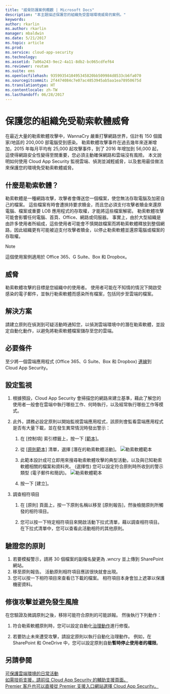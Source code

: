 ```yaml
---
title: "威脅防護案例概觀 | Microsoft Docs"
description: "本主題描述保護您的組織免受雲端環境威脅的案例。"
keywords: 
author: rkarlin
ms.author: rkarlin
manager: mbaldwin
ms.date: 5/21/2017
ms.topic: article
ms.prod: 
ms.service: cloud-app-security
ms.technology: 
ms.assetid: 7a06a243-9ec2-4a11-8db2-bc065cdfef64
ms.reviewer: reutam
ms.suite: ems
ms.openlocfilehash: 9359935410495345820bb509984d8533cb6fa070
ms.sourcegitcommit: 2f4474084c7e07ac4853945ab5aa1ea78950675d
ms.translationtype: HT
ms.contentlocale: zh-TW
ms.lasthandoff: 06/28/2017
---
```

# <a name="protecting-your-organization-from-ransomware"></a>保護您的組織免受勒索軟體威脅

在最近大量的勒索軟體攻擊中，WannaCry 嚴重打擊網路世界，估計有 150 個國家/地區的 200,000 部電腦受到感染。 勒索軟體攻擊事件在過去幾年來逐漸增加，2015 年每月平均有 25,000 起攻擊事件，到了 2016 年增加到 56,000 起，這使得網路安全性變得至關重要，您必須主動確保網路和雲端沒有風險。 本文說明如何使用 Cloud App Security 監視雲端、偵測並減輕威脅，以及套用最佳做法來保護您的環境免受勒索軟體威脅。

## <a name="what-is-ransomware"></a>什麼是勒索軟體？
勒索軟體是一種網路攻擊，攻擊者會傳送您一個檔案，使您無法存取電腦及加密自己的檔案。 這些檔案有時會遭挾持要求贖金，而且您必須支付攻擊者贖金來還原電腦、檔案或重要 LOB 應用程式的存取權，才能將這些檔案解密。 勒索軟體攻擊可能會影響任何電腦、首頁、Office、網路或伺服器。 事實上，由於大型組織是由許多使用者所組成，這些使用者可能會不慎開啟檔案而將勒索軟體釋放到整個網路，因此組織更有可能被迫支付攻擊者贖金，以停止勒索軟體並還原電腦或檔案的存取權。

>[!NOTE]
> 這個使用案例適用於 Office 365、G Suite、Box 和 Dropbox。

## <a name="the-threat"></a>威脅
勒索軟體攻擊的目標是您組織中的使用者。 使用者可能在不知情的情況下開啟受感染的電子郵件，並執行勒索軟體而感染所有檔案，包括同步至雲端的檔案。

## <a name="the-solution"></a>解決方案
請建立原則在偵測到可疑活動時通知您，以偵測雲端環境中的潛在勒索軟體，並設定自動化動作，以避免將勒索軟體檔案儲存至您的雲端。

## <a name="prerequisites"></a>必要條件

至少將一個雲端應用程式 (Office 365、G Suite、Box 和 Dropbox) [連線](enable-instant-visibility-protection-and-governance-actions-for-your-apps.md)到 Cloud App Security。

## <a name="setting-up-monitoring"></a>設定監視

1.  根據預設，Cloud App Security 會掃描您的網路來建立基準，藉此了解您的使用者一般會在雲端中執行哪些工作、何時執行，以及經常執行哪些工作等模式。 

2. 此外，請務必設定原則以開始監視雲端應用程式，該原則會監看雲端應用程式是否有大量下載，並在發生異常情況時發出警示：

    1. 在 [控制項] 索引標籤上，按一下 [[範本]](policy-template-reference.md)。 
   
    2. 從 [[原則範本]](policy-template-reference.md) 清單，選擇 [潛在的勒索軟體活動]。 
       ![勒索軟體範本](./media/ransomware-template.png)
    3. 此範本設計成可立即用來搜尋勒索軟體攻擊的典型活動，以及與已知勒索軟體相關的檔案和資料夾。 (選擇性) 您可以設定符合原則時所收到的警示類型 (電子郵件和簡訊)。
        ![勒索軟體範本](./media/ransomware-template-fields.png)
    4. 按一下 [建立]。 
   
     
2. 調查相符項目
    
    1. 在 [原則] 頁面上，按一下原則名稱以移至 [原則報告]，然後檢閱原則所觸發的相符項目。

    2. 您可以按一下特定相符項目來開啟活動下拉式清單，藉以調查相符項目。 在下拉式清單中，您可以查看此活動相符的其他原則。 
     
## <a name="validating-your-policy"></a>驗證您的原則

1. 若要模擬警示，請將 30 個檔案的副檔名變更為 .wncry 並上傳到 SharePoint 網站。
3. 移至原則報告。 活動原則相符項目應該很快就會出現。 
4. 您可以按一下相符項目來查看已下載的檔案。 相符項目本身會加上遮罩以保護機密資料。 

## <a name="remediating-attacks-and-preventing-risk"></a>修復攻擊並避免發生風險

在您驗證及微調原則之後，移除可能符合原則的可能誤報。 然後執行下列動作： 
1. 符合勒索軟體原則時，您可以設定自動化[治理動作](governance-actions.md)進行修復。

2. 若要防止未來遭受攻擊，請設定原則以執行自動化治理動作。 例如，在 SharePoint 和 OneDrive 中，您可以設定原則自動**暫時停止使用者的權限**。

 ## <a name="see-also"></a>另請參閱  
[可保護雲端環境的日常活動](daily-activities-to-protect-your-cloud-environment.md)   
[如需技術支援，請前往 Cloud App Security 的輔助支援頁面。](http://support.microsoft.com/oas/default.aspx?prid=16031)   
[Premier 客戶也可以直接從 Premier 支援入口網站選擇 Cloud App Security。](https://premier.microsoft.com/)  
  
  
